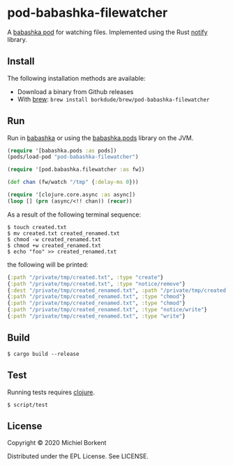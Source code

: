 # pod-babashka-filewatcher

A [babashka pod](https://github.com/borkdude/babashka/blob/master/doc/pods.md)
for watching files. Implemented using the Rust
[notify](https://github.com/notify-rs/notify) library.

## Install

The following installation methods are available:

- Download a binary from Github releases
- With [brew](https://brew.sh/): `brew install borkdude/brew/pod-babashka-filewatcher`

## Run

Run in [babashka](https://github.com/borkdude/babashka/) or using the
[babashka.pods](https://github.com/babashka/babashka.pods) library on the JVM.

``` clojure
(require '[babashka.pods :as pods])
(pods/load-pod "pod-babashka-filewatcher")

(require '[pod.babashka.filewatcher :as fw])

(def chan (fw/watch "/tmp" {:delay-ms 0}))

(require '[clojure.core.async :as async])
(loop [] (prn (async/<!! chan)) (recur))
```

As a result of the following terminal sequence:

``` shell
$ touch created.txt
$ mv created.txt created_renamed.txt
$ chmod -w created_renamed.txt
$ chmod +w created_renamed.txt
$ echo "foo" >> created_renamed.txt
```

the following will be printed:

``` clojure
{:path "/private/tmp/created.txt", :type "create"}
{:path "/private/tmp/created.txt", :type "notice/remove"}
{:dest "/private/tmp/created_renamed.txt", :path "/private/tmp/created.txt", :type "rename"}
{:path "/private/tmp/created_renamed.txt", :type "chmod"}
{:path "/private/tmp/created_renamed.txt", :type "chmod"}
{:path "/private/tmp/created_renamed.txt", :type "notice/write"}
{:path "/private/tmp/created_renamed.txt", :type "write"}
```

## Build

``` shell
$ cargo build --release
```

## Test

Running tests requires [clojure](https://clojure.org/guides/getting_started).

```
$ script/test
```

## License

Copyright © 2020 Michiel Borkent

Distributed under the EPL License. See LICENSE.
